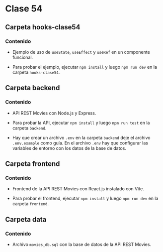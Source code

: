 # Clase 54

## Carpeta hooks-clase54

### Contenido

- Ejemplo de uso de `useState`, `useEffect` y `useRef` en un componente funcional.

- Para probar el ejemplo, ejecutar `npm install` y luego `npm run dev` en la carpeta `hooks-clase54`.

## Carpeta backend

### Contenido

- API REST Movies con Node.js y Express.

- Para probar la API, ejecutar `npm install` y luego `npm run test` en la carpeta `backend`.

- Hay que crear un archivo `.env` en la carpeta `backend` deje el archivo `.env.example` como guía. En el archivo `.env` hay que configurar las variables de entorno con los datos de la base de datos.

## Carpeta frontend

### Contenido 

- Frontend de la API REST Movies con React.js instalado con Vite.

- Para probar el frontend, ejecutar `npm install` y luego `npm run dev` en la carpeta `frontend`.

## Carpeta data

### Contenido

- Archivo `movies_db.sql` con la base de datos de la API REST Movies.